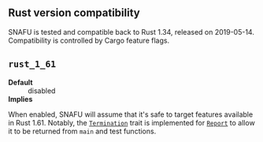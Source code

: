 ## Rust version compatibility

SNAFU is tested and compatible back to Rust 1.34, released on
2019-05-14. Compatibility is controlled by Cargo feature flags.

<style>
.snafu-ff-meta>dt {
  font-weight: bold;
}
.snafu-ff-meta>*>p {
  margin: 0;
}
</style>

## `rust_1_61`

<dl class="snafu-ff-meta">
<dt>Default</dt>
<dd>disabled</dd>
<dt>Implies</dt>
<dd>
</dd>
</dl>

When enabled, SNAFU will assume that it's safe to target features
available in Rust 1.61. Notably, the [`Termination`][] trait is
implemented for [`Report`][] to allow it to be returned from `main`
and test functions.

[`Termination`]: std::process::Termination
[`Report`]: crate::Report
